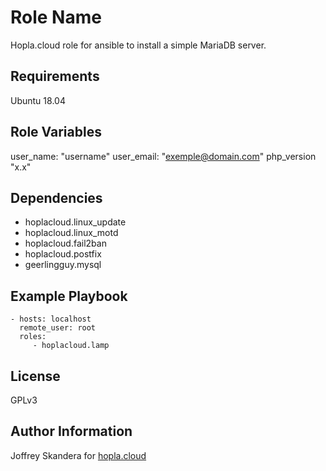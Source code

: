 Role Name
=========

Hopla.cloud role for ansible to install a simple MariaDB server.

Requirements
------------

Ubuntu 18.04

Role Variables
--------------

user_name: "username"
user_email: "exemple@domain.com"
php_version "x.x"

Dependencies
------------

- hoplacloud.linux_update
- hoplacloud.linux_motd
- hoplacloud.fail2ban
- hoplacloud.postfix
- geerlingguy.mysql


Example Playbook
----------------

    - hosts: localhost
      remote_user: root
      roles:
         - hoplacloud.lamp

License
-------

GPLv3

Author Information
------------------

Joffrey Skandera for [hopla.cloud](https://hopla.cloud)
